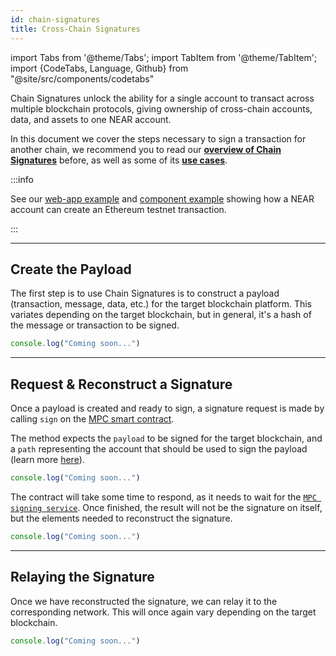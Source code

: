 ```yaml
---
id: chain-signatures
title: Cross-Chain Signatures
---
```


import Tabs from '@theme/Tabs';
import TabItem from '@theme/TabItem';
import {CodeTabs, Language, Github} from "@site/src/components/codetabs"

Chain Signatures unlock the ability for a single account to transact across multiple blockchain protocols, giving ownership of cross-chain accounts, data, and assets to one NEAR account.

In this document we cover the steps necessary to sign a transaction for another chain, we recommend you to read our [**overview of Chain Signatures**](../1.concepts/abstraction/chain-signatures.md) before, as well as some of its [**use cases**](../1.concepts/abstraction/signatures/use-case.md).

:::info

See our [web-app example](https://github.com/near-examples/near-multichain) and [component example](https://test.near.social/md1.testnet/widget/chainsig-sign-eth-tx) showing how a NEAR account can create an Ethereum testnet transaction.

:::

***

## Create the Payload

The first step is to use Chain Signatures is to construct a payload (transaction, message, data, etc.) for the target blockchain platform. This variates depending on the target blockchain, but in general, it's a hash of the message or transaction to be signed.

<Tabs groupId="code-tabs">
  <TabItem value="Ξ Ethereum">
    <Github language="js"
      url="https://github.com/near-examples/near-multichain/blob/main/src/ethereum.js"
      start="18" end="40" />

</TabItem>

<TabItem value="₿ Bitcoin">

```js
console.log("Coming soon...")
```

</TabItem>

</Tabs>

***

## Request & Reconstruct a Signature

Once a payload is created and ready to sign, a signature request is made by calling `sign` on the [MPC smart contract](../1.concepts/abstraction/chain-signatures.md#2-signature-request).

The method expects the `payload` to be signed for the target blockchain, and a `path` representing the account that should be used to sign the payload (learn more [here](../1.concepts/abstraction/chain-signatures.md#2-signature-request)).

<Tabs groupId="code-tabs">
  <TabItem value="Ξ Ethereum">
    <Github language="js"
      url="https://github.com/near-examples/near-multichain/blob/main/src/index.js"
      start="49" end="54" />

</TabItem>

<TabItem value="₿ Bitcoin">

```js
console.log("Coming soon...")
```

</TabItem>

</Tabs>

The contract will take some time to respond, as it needs to wait for the [`MPC signing service`](../1.concepts/abstraction/chain-signatures.md#3-mpc-signing-service). Once finished, the result will not be the signature on itself, but the elements needed to reconstruct the signature.

<Tabs groupId="code-tabs">
  <TabItem value="Ξ Ethereum">
    <Github language="js"
      url="https://github.com/near-examples/near-multichain/blob/main/src/ethereum.js"
      start="49" end="57" />

</TabItem>

<TabItem value="₿ Bitcoin">

```js
console.log("Coming soon...")
```

</TabItem>

</Tabs>

***

## Relaying the Signature

Once we have reconstructed the signature, we can relay it to the corresponding network. This will once again vary depending on the target blockchain.

<Tabs groupId="code-tabs">
  <TabItem value="Ξ Ethereum">
    <Github fname="index.js" language="js"
      url="https://github.com/near-examples/near-multichain/blob/main/src/ethereum.js"
      start="43" end="47" />

</TabItem>

<TabItem value="₿ Bitcoin">

```js
console.log("Coming soon...")
```

</TabItem>

</Tabs>
